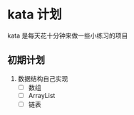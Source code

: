 # kata 计划
kata 是每天花十分钟来做一些小练习的项目


## 初期计划
1. 数据结构自己实现
    -[ ] 数组
    -[ ]  ArrayList
    -[ ]  链表
